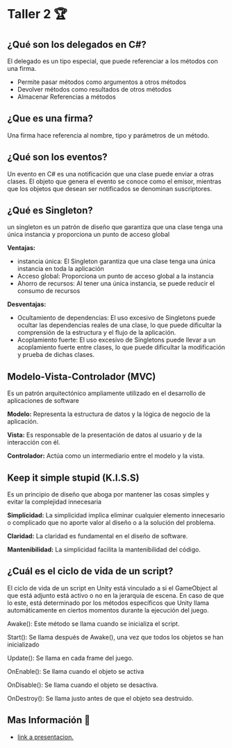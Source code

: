 <h1>Taller 2 🏆</h1>
<h2>¿Qué son los delegados en C#? </h2>
<p>El delegado es un tipo especial, que puede referenciar a los métodos con una firma.</p>
<ul>
  <li>Permite pasar métodos como argumentos a otros métodos</li>
  <li>Devolver métodos como resultados de otros métodos</li>
  <li>Almacenar Referencias a métodos</li>
</ul>
<h2>¿Que es una firma?</h2>
<p>Una firma hace referencia al nombre, tipo y parámetros de un método.</p>
<h2>¿Qué son los eventos?</h2>
<p>Un evento en C# es una notificación que una clase puede enviar a otras clases. El objeto que genera el evento se conoce como el emisor, mientras que los objetos que desean ser notificados se denominan suscriptores.</p>
<h2>¿Qué es Singleton?</h2>
<p>un singleton es un patrón de diseño que garantiza que una clase tenga una única instancia y proporciona un punto de acceso global</p>
<strong>Ventajas:</strong>
<ul>
  <li>instancia única: El Singleton garantiza que una clase tenga una única instancia en toda la aplicación</li>
  <li>Acceso global: Proporciona un punto de acceso global a la instancia</li>
  <li>Ahorro de recursos: Al tener una única instancia, se puede reducir el consumo de recursos</li>
</ul>
<strong>Desventajas:</strong>
<ul>
  <li>Ocultamiento de dependencias: El uso excesivo de Singletons puede ocultar las dependencias reales de una clase, lo que puede dificultar la comprensión de la estructura y el flujo de la aplicación.</li>
  <li>Acoplamiento fuerte: El uso excesivo de Singletons puede llevar a un acoplamiento fuerte entre clases, lo que puede dificultar la modificación y prueba de dichas clases.</li>
</ul>
<h2>Modelo-Vista-Controlador (MVC)</h2>
<p>Es un patrón arquitectónico ampliamente utilizado en el desarrollo de aplicaciones de software</p>
<p><strong>Modelo:</strong>  Representa la estructura de datos y la lógica de negocio de la aplicación.</p>
<p><strong>Vista:</strong> Es responsable de la presentación de datos al usuario y de la interacción con él.</p>
<p><strong>Controlador:</strong> Actúa como un intermediario entre el modelo y la vista.</p>
<h2>Keep it simple stupid (K.I.S.S)</h2>
<p>Es un principio de diseño que aboga por mantener las cosas simples y evitar la complejidad innecesaria</p>
<p><strong>Simplicidad:</strong> La simplicidad implica eliminar cualquier elemento innecesario o complicado que no aporte valor al diseño o a la solución del problema. </p>
<p><strong>Claridad:</strong> La claridad es fundamental en el diseño de software.</p>
<p><strong>Mantenibilidad:</strong> La simplicidad facilita la mantenibilidad del código.</p>
<h2>¿Cuál es el ciclo de vida de un script?</h2>
<p>El ciclo de vida de un script en Unity está vinculado a si el GameObject al que está adjunto está activo o no en la jerarquía de escena. En caso de que lo este, está determinado por los métodos específicos que Unity llama automáticamente en ciertos momentos durante la ejecución del juego.</p>
<p>Awake(): Este método se llama cuando se inicializa el script.</p>
<p>Start(): Se llama después de Awake(), una vez que todos los objetos se han inicializado</p>
<p>Update(): Se llama en cada frame del juego.</p>
<p>OnEnable(): Se llama cuando el objeto se activa</p>
<p>OnDisable(): Se llama cuando el objeto se desactiva.</p>
<p>OnDestroy(): Se llama justo antes de que el objeto sea destruido.</p>
<h2>Mas Información 💾</h2>
<ul>
  <li><a href="https://www.canva.com/design/DAGBaj6dyyg/ZC2VMizYfQeTBNiR-3m7VA/edit?utm_content=DAGBaj6dyyg&utm_campaign=designshare&utm_medium=link2&utm_source=sharebutton">link a presentacion.</a></li>
</ul>
